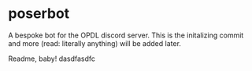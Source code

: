 # poserbot

A bespoke bot for the OPDL discord server. This is the initalizing commit and more (read: literally anything) will be added later.

Readme, baby!                   dasdfasdfc  